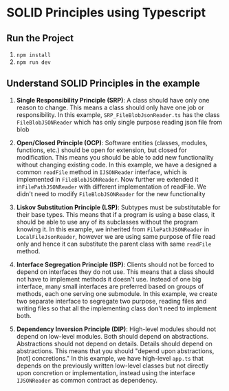 # SOLID Principles using Typescript

## Run the Project

1. `npm install`
2. `npm run dev`

## Understand SOLID Principles in the example

1. **Single Responsibility Principle (SRP)**: A class should have only one reason to change. This means a class should only have one job or responsibility. In this example,
   `SRP_FileBlobJsonReader.ts` has the class `FileBlobJSONReader` which has only single purpose reading json file from blob

2. **Open/Closed Principle (OCP)**: Software entities (classes, modules, functions, etc.) should be open for extension, but closed for modification. This means you should be able to add new functionality without changing existing code. In this example, we have a designed a common `readFile` method in `IJSONReader` interface, which is implemented in `FileBlobJSONReader`. Now further we extended it in`FilePathJSONReader`
   with different implementation of readFile. We didn't need to modify `FileBlobJSONReader` for the new functionality

3. **Liskov Substitution Principle (LSP)**: Subtypes must be substitutable for their base types. This means that if a program is using a base class, it should be able to use any of its subclasses without the program knowing it. In this example, we inherited from `FilePathJSONReader` in `LocalFileJsonReader`, however we are using same purpose of file read only and hence it can substitute the parent class with same `readFile` method.

4. **Interface Segregation Principle (ISP)**: Clients should not be forced to depend on interfaces they do not use. This means that a class should not have to implement methods it doesn't use. Instead of one big interface, many small interfaces are preferred based on groups of methods, each one serving one submodule. In this example, we create two separate interface to segregate two purpose, reading files and writing files so that all the implementing class don't need to implement both.

5. **Dependency Inversion Principle (DIP)**: High-level modules should not depend on low-level modules. Both should depend on abstractions. Abstractions should not depend on details. Details should depend on abstractions. This means that you should "depend upon abstractions, [not] concretions." In this example, we have high-level `app.ts` that depends on the previously written low-level classes but not directly upon concretion or implementation, instead using the interface `IJSONReader` as common contract as dependency.
